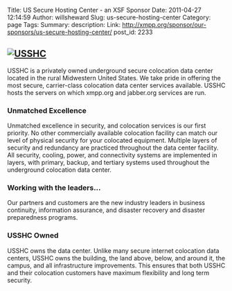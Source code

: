 Title: US Secure Hosting Center - an XSF Sponsor
Date: 2011-04-27 12:14:59
Author: willsheward
Slug: us-secure-hosting-center
Category: page
Tags: 
Summary: description:
Link: http://xmpp.org/sponsor/our-sponsors/us-secure-hosting-center/
post_id: 2233


## [![USSHC](/wp-content/uploads/2010/02/sidebar-usshc.png)](http://www.usshc.com/philosophy/)

USSHC is a privately owned underground secure colocation data center located in the rural Midwestern United States. We take pride in offering the most secure, carrier-class colocation data center services available. USSHC hosts the servers on which xmpp.org and jabber.org services are run.

### Unmatched Excellence

Unmatched excellence in security, and colocation services is our first priority. No other commercially available colocation facility can match our level of physical security for your colocated equipment. Multiple layers of security and redundancy are practiced throughout the data center facility. All security, cooling, power, and connectivity systems are implemented in layers, with primary, backup, and tertiary systems used throughout the underground colocation data center.

### Working with the leaders…

Our partners and customers are the new industry leaders in business continuity, information assurance, and disaster recovery and disaster preparedness programs.

### USSHC Owned

USSHC owns the data center. Unlike many secure internet colocation data centers, USSHC owns the building, the land above, below, and around it, the campus, and all infrastructure improvements. This ensures that both USSHC and their colocation customers have maximum flexibility and long term security.
